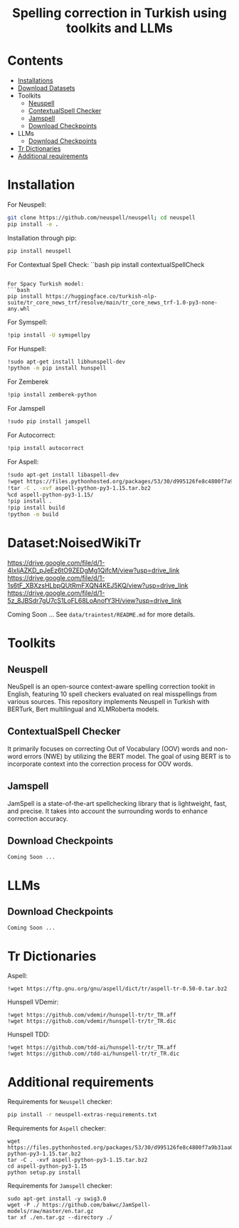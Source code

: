 <h1 align="center">
<p>Spelling correction in Turkish using toolkits and LLMs
</h1>

# Contents

- [Installations](#Installation)
- [Download Datasets](#Dataset:NoisedWikiTr)
- Toolkits
    - [Neuspell](#Neuspell)
    - [ContextualSpell Checker](#ContextualSpell-Checker)
    - [Jamspell](#Jamspell) 
    - [Download Checkpoints](#Download-Checkpoints)
- LLMs
    - [Download Checkpoints](#Download-Checkpoints)
- [Tr Dictionaries](#Tr-Dictionaries)
- [Additional requirements](#Additional-requirements)

# Installation 

For Neuspell:

```bash
git clone https://github.com/neuspell/neuspell; cd neuspell
pip install -e .
```

Installation through pip:
```bash
pip install neuspell
```

For Contextual Spell Check:
``bash
pip install contextualSpellCheck
```

For Spacy Turkish model:
```bash
pip install https://huggingface.co/turkish-nlp-suite/tr_core_news_trf/resolve/main/tr_core_news_trf-1.0-py3-none-any.whl
```

For Symspell:
```bash
!pip install -U symspellpy
```

For Hunspell:
```bash
!sudo apt-get install libhunspell-dev
!python -m pip install hunspell
```
For Zemberek 
```bash
!pip install zemberek-python
```

For Jamspell 
```bash
!sudo pip install jamspell
```
For Autocorrect:
```bash
!pip install autocorrect
```

For Aspell:
```bash
!sudo apt-get install libaspell-dev
!wget https://files.pythonhosted.org/packages/53/30/d995126fe8c4800f7a9b31aa0e7e5b2896f5f84db4b7513df746b2a286da/aspell-python-py3-1.15.tar.bz2
!tar -C . -xvf aspell-python-py3-1.15.tar.bz2
%cd aspell-python-py3-1.15/
!pip install .
!pip install build
!python -m build
```

# Dataset:NoisedWikiTr
https://drive.google.com/file/d/1-4IxIjAZKD_pJeEz6tO9ZEDgMg1QifcM/view?usp=drive_link
https://drive.google.com/file/d/1-1s6tF_XBXzsHLbpQUtRmFXQN4KEJ5KQ/view?usp=drive_link
https://drive.google.com/file/d/1-5z_8JBSdr7gU7cS1LoFL68LoAnofY3H/view?usp=drive_link


Coming Soon ... See ```data/traintest/README.md``` for more details.


# Toolkits

## Neuspell

NeuSpell is an open-source context-aware spelling correction tookit in English, featuring 10 spell checkers evaluated on real misspellings from various sources. This repository implements Neuspell in Turkish with BERTurk, Bert multilingual and XLMRoberta models.

## ContextualSpell Checker

It primarily focuses on correcting Out of Vocabulary (OOV) words and non-word errors (NWE) by utilizing the BERT model. The goal of using BERT is to incorporate context into the correction process for OOV words.

## Jamspell

JamSpell is a state-of-the-art spellchecking library that is lightweight, fast, and precise. It takes into account the surrounding words to enhance correction accuracy.

## Download Checkpoints
```
Coming Soon ...
```

# LLMs

## Download Checkpoints
```
Coming Soon ...
```

# Tr Dictionaries
Aspell:
```
!wget https://ftp.gnu.org/gnu/aspell/dict/tr/aspell-tr-0.50-0.tar.bz2
```

Hunspell VDemir:
```
!wget https://github.com/vdemir/hunspell-tr/tr_TR.aff
!wget https://github.com/vdemir/hunspell-tr/tr_TR.dic
```

Hunspell TDD:
```
!wget https://github.com/tdd-ai/hunspell-tr/tr_TR.aff
!wget https://github.com//tdd-ai/hunspell-tr/tr_TR.dic
```

# Additional requirements

Requirements for ```Neuspell``` checker:
```bash
pip install -r neuspell-extras-requirements.txt
```

Requirements for ```Aspell``` checker:

```
wget https://files.pythonhosted.org/packages/53/30/d995126fe8c4800f7a9b31aa0e7e5b2896f5f84db4b7513df746b2a286da/aspell-python-py3-1.15.tar.bz2
tar -C . -xvf aspell-python-py3-1.15.tar.bz2
cd aspell-python-py3-1.15
python setup.py install
```

Requirements for ```Jamspell``` checker:

```
sudo apt-get install -y swig3.0
wget -P ./ https://github.com/bakwc/JamSpell-models/raw/master/en.tar.gz
tar xf ./en.tar.gz --directory ./
```

